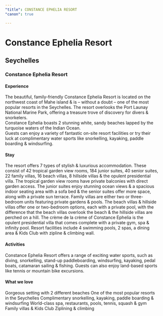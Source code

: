 ```yaml
---
"title": CONSTANCE EPHELIA RESORT
"canon": true

---
```


# Constance Ephelia Resort
## Seychelles
### Constance Ephelia Resort

#### Experience
The beautiful, family-friendly Constance Ephelia Resort is located on the northwest coast of Mahe island &amp; is – without a doubt – one of the most popular resorts in the Seychelles.
The resort overlooks the Port Launay National Marine Park, offering a treasure trove of discovery for divers &amp; snorkelers.  
Constance Ephelia boasts 2 stunning white, sandy beaches lapped by the turquoise waters of the Indian Ocean.  
Guests can enjoy a variety of fantastic on-site resort facilities or try their luck at complimentary water sports like snorkelling, kayaking, paddle boarding &amp; windsurfing.

#### Stay
The resort offers 7 types of stylish &amp; luxurious accommodation.  These consist of 42 tropical garden view rooms, 184 junior suites, 40 senior suites, 22 family villas, 16 beach villas, 8 hillside villas &amp; the opulent presidential villa.
The tropical garden view rooms have private balconies with direct garden access.  The junior suites enjoy stunning ocean views &amp; a spacious indoor seating area with a sofa bed &amp; the senior suites offer more space, along with a private sun terrace.
Family villas are either two or three-bedroom units featuring private gardens &amp; pools.  The beach villas &amp; hillside villas offer one or two-bedroom options, each with a private pool, with the difference that the beach villas overlook the beach &amp; the hillside villas are perched on a hill.
The crème de la crème of Constance Ephelia is the opulent presidential villa that comes complete with a private gym, spa &amp; infinity pool.
Resort facilities include 4 swimming pools, 2 spas, a dining area &amp; Kids Club with zipline &amp; climbing wall.

#### Activities
Constance Ephelia Resort offers a range of exciting water sports, such as diving, snorkelling, stand-up paddleboarding, windsurfing, kayaking, pedal boats, catamaran sailing &amp; fishing.
Guests can also enjoy land-based sports like tennis or mountain bike excursions.


#### What we love
Gorgeous setting with 2 different beaches
One of the most popular resorts in the Seychelles
Complimentary snorkelling, kayaking, paddle boarding &amp; windsurfing
World-class spa, restaurants, pools, tennis, squash &amp; gym
Family villas &amp; Kids Club
Ziplining &amp; climbing